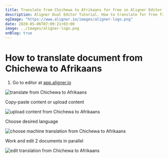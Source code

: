 ```yaml
---
title: Translate from Chichewa to Afrikaans for free in Aligner Editor
description: Aligner Dual Editor Tutorial. How to translate for free from Chichewa to Afrikaans. Aligner is multilingual document management platform. 
ogImage: "https://www.aligner.io/images/aligner-logo.png"
date: 2020-05-06T07:09:21+03:00
image: ../images/aligner-logo.png
onBlog: true
---
```


# How to translate document from Chichewa to Afrikaans

1. Go to editor at [app.aligner.io](https://app.aligner.io "Aligner App web page")

![translate from Chichewa to Afrikaans](../aligner-blank-editor.png "translate from Chichewa to Afrikaans")

Copy-paste content or upload content

![upload content from Chichewa to Afrikaans](../aligner-uploaded-document.png "upload content from Chichewa to Afrikaans")

Choose desired language

![choose machine translation from Chichewa to Afrikaans](../aligner-language-dropdown.png "choose machine translation from Chichewa to Afrikaans")

Work and edit 2 documents in parallel

![edit translation from Chichewa to Afrikaans](../aligner-double-sitded-editor.png "edit translation from Chichewa to Afrikaans")

